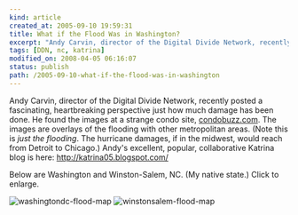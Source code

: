 ```yaml
---
kind: article
created_at: 2005-09-10 19:59:31
title: What if the Flood Was in Washington?
excerpt: "Andy Carvin, director of the Digital Divide Network, recently posted a fascinating, heartbreaking perspective"
tags: [DDN, nc, katrina]
modified_on: 2008-04-05 06:16:07
status: publish 
path: /2005-09-10-what-if-the-flood-was-in-washington
---
```


Andy Carvin, director of the Digital Divide Network, recently posted a fascinating, heartbreaking perspective just how much damage has been done. He found the images at a strange condo site, <a href="http://katrina05.blogspot.com/">condobuzz.com</a>. The images are overlays of the flooding with other metropolitan areas. (Note this is <em>just the flooding</em>. The hurricane damages, if in the midwest, would reach from Detroit to Chicago.) Andy's excellent, popular, collaborative Katrina blog is here: 
<a href="http://katrina05.blogspot.com/">http://katrina05.blogspot.com/</a>

Below are Washington and Winston-Salem, NC. (My native state.) Click to enlarge. 

<img alt="washingtondc-flood-map" src="/static/images/washingtondc-flood-map-thumb.jpg" />

<img alt="winstonsalem-flood-map" src="/static/images/winstonsalem-flood-map-thumb.jpg" />